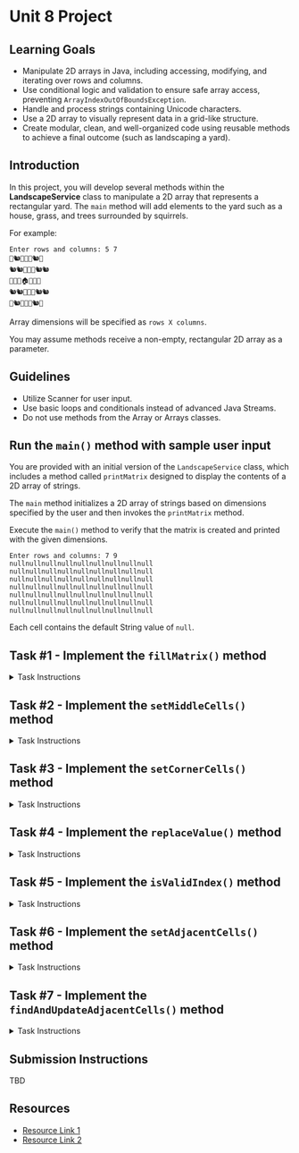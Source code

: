 # Unit 8 Project

## Learning Goals

- Manipulate 2D arrays in Java, including accessing, modifying, and iterating over rows and columns.
- Use conditional logic and validation to ensure safe array access, preventing `ArrayIndexOutOfBoundsException`.
- Handle and process strings containing Unicode characters.
- Use a 2D array to visually represent data in a grid-like structure.
- Create modular, clean, and well-organized code using reusable methods to achieve a final outcome (such as landscaping a yard).

## Introduction

In this project, you will develop several methods within the **LandscapeService** class
to manipulate a 2D array that represents a rectangular yard.
The `main` method will add elements to the yard such as a house, grass, and trees surrounded by squirrels. 

For example:

```text
Enter rows and columns: 5 7
🌳🐿️🌱🌱🌱🐿️🌳
🐿️🐿️🌱🌱🌱🐿️🐿️
🌱🌱🌱🏠🌱🌱🌱
🐿️🐿️🌱🌱🌱🐿️🐿️
🌳🐿️🌱🌱🌱🐿️🌳
```

Array dimensions will be specified as `rows X columns`.

You may assume methods receive a non-empty, rectangular 2D array as a parameter.


## **Guidelines**
- Utilize Scanner for user input.
- Use basic loops and conditionals instead of advanced Java Streams.
- Do not use methods from the Array or Arrays classes.

## Run the `main()` method with sample user input

You are provided with an initial version of the `LandscapeService` class, which includes a method called `printMatrix` designed to display the contents of a 2D array of strings.

The `main` method initializes a 2D array of strings based on dimensions specified by the user and then invokes the `printMatrix` method.

Execute the `main()` method to verify that the matrix is created and printed with the given dimensions.

```text
Enter rows and columns: 7 9
nullnullnullnullnullnullnullnullnull
nullnullnullnullnullnullnullnullnull
nullnullnullnullnullnullnullnullnull
nullnullnullnullnullnullnullnullnull
nullnullnullnullnullnullnullnullnull
nullnullnullnullnullnullnullnullnull
nullnullnullnullnullnullnullnullnull
```

Each cell contains the default String value of `null`.





## Task #1 - Implement the `fillMatrix()` method

<details>
  <summary>Task Instructions</summary>


The purpose of the `fillMatrix` method is to assign a specified fill value to every cell in a 2D array of strings.

```java
/**
 * Fills a 2D array with a given value.
 *
 * @param matrix The 2D array to be filled with new values.
 * @param fillValue A string that will replace the current value of each cell in the matrix.
 */
public static void fillMatrix(String[][] matrix, String fillValue) {
    //TODO
}
```

**Example 1**

```java
String[][] matrix = new String[3][3]; 

/* All cells are initially null:
{
    {null, null, null},
    {null, null, null},
    {null, null, null}
}
*/

// Reassign all cells to "X"
fillMatrix(matrix, "X");

/* All cells now contain "X" 
{
    {"X", "X", "X"},
    {"X", "X", "X"},
    {"X", "X", "X"}
}
 */
```

**Example 2**

```java
String[][] matrix = {
    {"A", "B"},
    {"C", "D"},
    {"E", "F"}
};

// Reassign all cells to "HI"
fillMatrix(matrix, "HI");

/* All cells now contain "HI" 
{
    {"HI", "HI"},
    {"HI", "HI"},
    {"HI", "HI"}
}
 */
```

Run the JUnit tests in the `FillMatrixTest` class to verify your solution.

Once the tests pass, update the `main()` method to fill the yard with dirt (brown squares).

```text
Enter rows and columns: 7 9
🟫🟫🟫🟫🟫🟫🟫🟫🟫
🟫🟫🟫🟫🟫🟫🟫🟫🟫
🟫🟫🟫🟫🟫🟫🟫🟫🟫
🟫🟫🟫🟫🟫🟫🟫🟫🟫
🟫🟫🟫🟫🟫🟫🟫🟫🟫
🟫🟫🟫🟫🟫🟫🟫🟫🟫
🟫🟫🟫🟫🟫🟫🟫🟫🟫
```

</details>

## Task #2 - Implement the `setMiddleCells()` method

<details>
  <summary>Task Instructions</summary>

The `setMiddleCells` method is designed to assign a value to the middle cell(s) of a 2D array.

- When both the number of rows and columns are odd, there is a single central cell.
- When either the number of rows or columns is even, there is no distinct middle cell.

Here’s how the method works:
- If both the number of rows and columns are odd, it sets the value for the single central cell.
- If the number of rows is even, it sets the two cells closest to the center along the vertical axis.
- If the number of columns is even, it sets the two cells closest to the center along the horizontal axis.

Note that if both the number of rows and columns are even, the method will set 4 middle cells in total.

```java
/**
 * Sets the middle cell(s) of a given 2D matrix to a specified value.
 *
 * This method calculates the center of the matrix. If the matrix has even dimensions, it sets
 * the two middle cells (horizontally and vertically) in the center. For odd dimensions,
 * it sets the single middle cell in the center.
 *
 * @param matrix The 2D array (matrix) in which to set the middle cell(s).
 *               It must be a non-empty matrix with at least one row and one column.
 * @param value The value to set the middle cell(s) to. This value will be placed in the calculated
 *              middle(s) of the matrix.
 *
 */
public static void setMiddleCells(String[][] matrix, String value) {
    //TODO
}
```

**Example 1**: 5x7: odd rows, odd columns

```java
String[][] matrix = {
    {"O", "O", "O", "O", "O", "O", "O"},
    {"O", "O", "O", "O", "O", "O", "O"},
    {"O", "O", "O", "O", "O", "O", "O"},
    {"O", "O", "O", "O", "O", "O", "O"},
    {"O", "O", "O", "O", "O", "O", "O"}
};

// Set middle cell to "X"
setMiddleCells(matrix, "X");

/* Middle cell (2,3) contains "X" 
{
    {"O", "O", "O", "O", "O", "O", "O"},
    {"O", "O", "O", "O", "O", "O", "O"},
    {"O", "O", "O", "X", "O", "O", "O"},
    {"O", "O", "O", "O", "O", "O", "O"},
    {"O", "O", "O", "O", "O", "O", "O"}
};
*/
```

**Example 2**: 5x6: odd rows, even columns

```java
String[][] matrix = {
    {"O", "O", "O", "O", "O", "O"},
    {"O", "O", "O", "O", "O", "O"},
    {"O", "O", "O", "O", "O", "O"},
    {"O", "O", "O", "O", "O", "O"},
    {"O", "O", "O", "O", "O", "O"}
};

// Set middle cells to "X"
setMiddleCells(matrix, "X");

/* Middle cells (2,2) and (2,3) contains "X" 
{
    {"O", "O", "O", "O", "O", "O"},
    {"O", "O", "O", "O", "O", "O"},
    {"O", "O", "X", "X", "O", "O"},
    {"O", "O", "O", "O", "O", "O"},
    {"O", "O", "O", "O", "O", "O"}
};
*/
```

**Example 3**: 6x5: even rows, odd columns

```java
String[][] matrix = {
    {"O", "O", "O", "O", "O"},
    {"O", "O", "O", "O", "O"},
    {"O", "O", "O", "O", "O"},
    {"O", "O", "O", "O", "O"},
    {"O", "O", "O", "O", "O"},
    {"O", "O", "O", "O", "O"}
};

// Set middle cells to "X"
setMiddleCells(matrix, "X");

/* Middle cells (2,2) and (3,2) contains "X" 
{
    {"O", "O", "O", "O", "O"},
    {"O", "O", "O", "O", "O"},
    {"O", "O", "X", "O", "O"},
    {"O", "O", "X", "O", "O"},
    {"O", "O", "O", "O", "O"},
    {"O", "O", "O", "O", "O"}
};
*/
```

**Example 4**: 4x6: even rows, even columns

```java
String[][] matrix = {
    {"O", "O", "O", "O", "O", "O"},
    {"O", "O", "O", "O", "O", "O"},
    {"O", "O", "O", "O", "O", "O"},
    {"O", "O", "O", "O", "O", "O"}
};

// Set middle cells to "X"
setMiddleCells(matrix, "X");

/* Middle cells (1,2), (1,3), (2,2), (2,3) contains "X". 
{
    {"O", "O", "O", "O", "O", "O"},
    {"O", "O", "X", "X", "O", "O"},
    {"O", "O", "X", "X", "O", "O"},
    {"O", "O", "O", "O", "O", "O"}
}
*/
```

Run the JUnit tests in the `SetMiddleCellsTest` class to verify your solution.

Once the tests pass, update the `main()` method to add a house in the middle of the yard.

Test with various even and odd sized yards as shown.

```text
Enter rows and columns: 7 9
🟫🟫🟫🟫🟫🟫🟫🟫🟫
🟫🟫🟫🟫🟫🟫🟫🟫🟫
🟫🟫🟫🟫🟫🟫🟫🟫🟫
🟫🟫🟫🟫🏠🟫🟫🟫🟫
🟫🟫🟫🟫🟫🟫🟫🟫🟫
🟫🟫🟫🟫🟫🟫🟫🟫🟫
🟫🟫🟫🟫🟫🟫🟫🟫🟫
```

```text
Enter rows and columns: 4 7
🟫🟫🟫🟫🟫🟫🟫
🟫🟫🟫🏠🟫🟫🟫
🟫🟫🟫🏠🟫🟫🟫
🟫🟫🟫🟫🟫🟫🟫
```

```text
Enter rows and columns: 7 8
🟫🟫🟫🟫🟫🟫🟫🟫
🟫🟫🟫🟫🟫🟫🟫🟫
🟫🟫🟫🟫🟫🟫🟫🟫
🟫🟫🟫🏠🏠🟫🟫🟫
🟫🟫🟫🟫🟫🟫🟫🟫
🟫🟫🟫🟫🟫🟫🟫🟫
🟫🟫🟫🟫🟫🟫🟫🟫
```

```text
Enter rows and columns: 4 10
🟫🟫🟫🟫🟫🟫🟫🟫🟫🟫
🟫🟫🟫🟫🏠🏠🟫🟫🟫🟫
🟫🟫🟫🟫🏠🏠🟫🟫🟫🟫
🟫🟫🟫🟫🟫🟫🟫🟫🟫🟫
```

</details>

## Task #3 - Implement the `setCornerCells()` method

<details>
  <summary>Task Instructions</summary>

The `setCornerCells` method is designed to assign a value to the
corner cells of a 2D array: (first row, first column), (first row, last column),
(last row, first column), and (last row, last column).

The method should work for any non-empty 2D array, including arrays with a single row or column.

```java
/**
 * Sets the four corners of the array to a given string.
 *
 * @param matrix The 2D array.
 * @paramvalue The string to set in the corners.
 */
public static void setCornerCells(String[][] matrix, String value) {
    //TODO
}
```

**Example 1**: 3x4

```java
String[][] matrix = {
        {"A", "A", "A", "A"},
        {"B", "B", "B", "B"},
        {"C", "C", "C", "C"}
};

// Set corner cells to "Z"
setCornerCells(matrix, "Z");

/* Result 
{
        {"Z", "A", "A", "Z"},
        {"B", "B", "B", "B"},
        {"Z", "C", "C", "Z"}
}
*/
```

**Example 2**: 1x4

```java
String[][] matrix = {
        {"A", "A", "A", "A"}
};

// Set corner cells to "?"
setCornerCells(matrix, "?");

/* Result
{
        {"?", "A", "A", "?"}
}
*/
```

**Example 3**: 3x1

```java
String[][] matrix = {
        {"A"},
        {"B"},
        {"C"}
};

// Set corner cells to "#"
setCornerCells(matrix, "#");

/* Result 
{
        {"#"},
        {"B"},
        {"#"}
}
*/
```

**Example 4**: 1x1

```java
String[][] matrix = {
    {"B"}
};

// Set corner cells to "X"
setCornerCells(matrix, "X");

/* Result 
{
    {"X"}
}
*/
```

Run the JUnit tests in the `SetCornerCellsTest` class to verify your solution.

Once the tests pass, update the `main()` to add trees in the corners of the yard.

```text
Enter rows and columns: 7 9
🌳🟫🟫🟫🟫🟫🟫🟫🌳
🟫🟫🟫🟫🟫🟫🟫🟫🟫
🟫🟫🟫🟫🟫🟫🟫🟫🟫
🟫🟫🟫🟫🏠🟫🟫🟫🟫
🟫🟫🟫🟫🟫🟫🟫🟫🟫
🟫🟫🟫🟫🟫🟫🟫🟫🟫
🌳🟫🟫🟫🟫🟫🟫🟫🌳
```

</details>

## Task #4 - Implement the `replaceValue()` method

<details>
  <summary>Task Instructions</summary>

The `replaceValue` method is used to replace all instances of a specified string in a 2D array with a new string.

```java
/**
 * Replaces all occurrences of a target string in the matrix with the specified new value.
 *
 * @param matrix The 2D array.
 * @param targetValue The string to be replaced.
 * @param newValue The string to replace the target with.
 */
public static void replaceValue(String[][] matrix, String targetValue, String newValue) {
    //TODO
}
```

The matrix may contain zero, one, or multiple occurrences of the
target string, and all such occurrences should
be replaced with the new value.

**Example**

```java
String[][] matrix = {
        {"A", "B", "B"},
        {"B", "B", "A"},
        {"B", "A", "B"}
};

// Replace "A" with "X"
replaceValue(matrix, "A", "X");

/* Cells that contained "A" now contain "X" 
{
        {"X", "B", "B"},
        {"B", "B", "X"},
        {"B", "X", "B"}
}
 */
```

Run the JUnit tests in the `ReplaceTargetValueTest` class to verify your solution.

Once the tests pass, update the `main()` to replace the dirt (brown square) with grass (seedling).

```text
Enter rows and columns: 7 9
🌳🌱🌱🌱🌱🌱🌱🌱🌳
🌱🌱🌱🌱🌱🌱🌱🌱🌱
🌱🌱🌱🌱🌱🌱🌱🌱🌱
🌱🌱🌱🌱🏠🌱🌱🌱🌱
🌱🌱🌱🌱🌱🌱🌱🌱🌱
🌱🌱🌱🌱🌱🌱🌱🌱🌱
🌳🌱🌱🌱🌱🌱🌱🌱🌳
```

</details>

## Task #5 - Implement the `isValidIndex()` method

<details>
  <summary>Task Instructions</summary>

The purpose of the `isValidIndex` method is to check if a given index is valid within the bounds
of a 2D array.  Replace the current return statement to test the index.

```java
/**
 * Checks if a given index is valid within the bounds of the 2D array.
 *
 * @param matrix The 2D array.
 * @param row The row index.
 * @param col The column index.
 * @return True if the indices are valid, false otherwise.
 */
public static boolean isValidIndex(String[][] matrix, int row, int col) {
    //TODO
    return false;
}
```

**Example**: Given a 3x5 matrix, valid rows are in the range 0..2 and valid columns in 0..4.

```java
String[][] matrix = new String[3][5];  // 3 rows 5 columns

//4 corners are valid
System.out.println(isValidIndex(matrix, 0, 0)); //true
System.out.println(isValidIndex(matrix, 0, 4)); //true
System.out.println(isValidIndex(matrix, 2, 0)); //true
System.out.println(isValidIndex(matrix, 2, 4)); //true
//Interior cell is valid
System.out.println(isValidIndex(matrix, 1, 2)); //true

//Out of bounds indices are invalid
System.out.println(isValidIndex(matrix, -1, 0)); //false
System.out.println(isValidIndex(matrix, 3, 0));  //false
System.out.println(isValidIndex(matrix, 0, -1)); //false
System.out.println(isValidIndex(matrix, 0, 5));  //false
```

Run the JUnit tests in the `IsValidIndexTest` class to verify your solution.

</details>

## Task #6 - Implement the `setAdjacentCells()` method

<details>
  <summary>Task Instructions</summary>

The `setAdjacentCells` method assigns a new value to the cells that are adjacent
to a specified cell, including those horizontally, vertically, and diagonally adjacent.
To handle edge cases where the specified cell is located in the first or last
row, or the first or last column, the method should check the validity of the indices
before attempting to update an adjacent cell.

```java
/**
 * Assigns a new value to the cells adjacent to the given cell in all 8 directions
 * (top-left, top, top-right, left, right, bottom-left, bottom, and bottom-right).
 * The method checks the validity of the indices before updating the adjacent cells.
 *
 * @param matrix The 2D array representing the matrix.
 * @param row The row index of the given cell.
 * @param col The column index of the given cell.
 * @param newValue The string value to assign to the adjacent cells.
 */
public static void setAdjacentCells(String[][] matrix, int row, int col, String newValue) {
    //TODO
}
```

**Example 1**: Surround an interior cell having 8 adjacent cells

```java
String[][] matrix = {
    {"A", "A", "A", "A"},
    {"B", "B", "B", "B"},
    {"C", "C", "C", "C"},
    {"D", "D", "D", "D"},
    {"E", "E", "E", "E"}
};

// Surround interior cell (2, 1) with X
setAdjacentCells(matrix, 2, 1, "X");

/* Result 
{
    {"A", "A", "A", "A"},
    {"X", "X", "X", "B"},
    {"X", "C", "X", "C"},
    {"X", "X", "X", "D"},
    {"E", "E", "E", "E"}
}
*/
```

**Example 2**: Surround the cell in the first row and first column, which only has 3 adjacent cells. 

```java
String[][] matrix = {
    {"A", "A", "A", "A"},
    {"B", "B", "B", "B"},
    {"C", "C", "C", "C"},
    {"D", "D", "D", "D"},
    {"E", "E", "E", "E"}
};

// Surround first cell (0,0) with X
setAdjacentCells(matrix, 0, 0, "X");

/* Result 
{
    {"A", "X", "A", "A"},
    {"X", "X", "B", "B"},
    {"C", "C", "C", "C"},
    {"D", "D", "D", "D"},
    {"E", "E", "E", "E"}
}
*/
```

**Example 3**: Surround the cell in the last row and last column, which only has 3 adjacent cells.

```java
String[][] matrix = {
    {"A", "A", "A", "A"},
    {"B", "B", "B", "B"},
    {"C", "C", "C", "C"},
    {"D", "D", "D", "D"},
    {"E", "E", "E", "E"}
};

// Surround last cell (4,3) with X
setAdjacentCells(matrix, 4, 3, "X");

/* Result 
{
    {"A", "A", "A", "A"},
    {"B", "B", "B", "B"},
    {"C", "C", "C", "C"},
    {"D", "D", "X", "X"},
    {"E", "E", "X", "E"}
}
*/
```

Run the JUnit tests in the `SetAdjacentCellsTest` class to verify your solution.

</details>

## Task #7 - Implement the `findAndUpdateAdjacentCells()` method

<details>
  <summary>Task Instructions</summary>

The `findAndUpdateAdjacentCells` method should find each cell
that matches the specified target value and update its adjacent cells
to the given new value by invoking the
`setAdjacentCells(String[][], int, int, String)` method.

```java
/**
 * Finds each cell in the matrix that matches the specified target value 
 * and updates its adjacent cells to the specified new value.
 *
 * The method iterates through the entire matrix and, when a cell containing 
 * the target value is found, updates the adjacent cells by calling the 
 * setAdjacentCells(String[][], int, int, String) method. 
 *
 * @param matrix The 2D array representing the matrix to search through.
 * @param targetValue The string value to search for in the matrix.
 * @param newValue The string value to assign to the adjacent cells of the matching target cells.
 */
public static void findAndUpdateAdjacentCells(String[][] matrix, String targetValue, String newValue) {
    //TODO
}
```

**Example 1**: Find and surround 2 instances of the target string "A"

```java
String[][] matrix = {
    {"B", "B", "B", "B", "B"},
    {"B", "A", "B", "B", "B"},
    {"B", "B", "B", "B", "B"},
    {"B", "B", "B", "B", "B"},
    {"B", "B", "B", "A", "B"},
    {"B", "B", "B", "B", "B"}
};

// Surround every "A" with "Z"
findAndUpdateAdjacentCells(matrix, "A", "Z");

/* Result 
{
    {"Z", "Z", "Z", "B", "B"},
    {"Z", "A", "Z", "B", "B"},
    {"Z", "Z", "Z", "B", "B"},
    {"B", "B", "Z", "Z", "Z"},
    {"B", "B", "Z", "A", "Z"},
    {"B", "B", "Z", "Z", "Z"}
}
*/
```

Run the JUnit tests in the `FindAndUpdateAdjacentCellsTest` class to verify your solution.

Once the tests pass, update the `main()` to call `findAndUpdateAdjacentCells` to surround trees with squirrels.

```text
Enter rows and columns: 7 9
🌳🐿️🌱🌱🌱🌱🌱🐿️🌳
🐿️🐿️🌱🌱🌱🌱🌱🐿️🐿️
🌱🌱🌱🌱🌱🌱🌱🌱🌱
🌱🌱🌱🌱🏠🌱🌱🌱🌱
🌱🌱🌱🌱🌱🌱🌱🌱🌱
🐿️🐿️🌱🌱🌱🌱🌱🐿️🐿️
🌳🐿️🌱🌱🌱🌱🌱🐿️🌳
```


```text
Enter rows and columns: 6 8
🌳🐿️🌱🌱🌱🌱🐿️🌳
🐿️🐿️🌱🌱🌱🌱🐿️🐿️
🌱🌱🌱🏠🏠🌱🌱🌱
🌱🌱🌱🏠🏠🌱🌱🌱
🐿️🐿️🌱🌱🌱🌱🐿️🐿️
🌳🐿️🌱🌱🌱🌱🐿️🌳
```

Finally, run the Junit tests in `MainTest` to confirm the `main` method produces the correct output for the given input.

</details>

## Submission Instructions

TBD

## Resources

- [Resource Link 1](example.com)
- [Resource Link 2](example.com)
